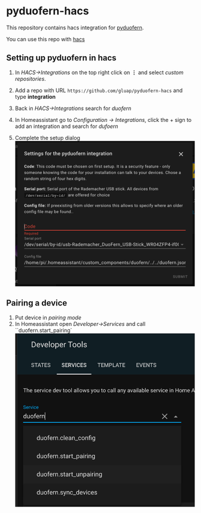 pyduofern-hacs
==============

This repository contains hacs integration for [pyduofern](https://github.com/gluap/pyduofern).

You can use this repo with [hacs](https://hacs.xyz)

Setting up pyduofern in hacs
----------------------------

1. In *HACS->Integrations* on the top right click on **⋮** and select *custom repositories*.

2. Add a repo with URL ``https://github.com/gluap/pyduofern-hacs`` and type **integration**

3. Back in *HACS->Integrations* search for *duofern*

4. In Homeassistant go to *Configuration -> Integrations*, click the + sign to add an integration and search for *dufoern*

5. Complete the setup dialog
![](pyduofern-configflow.png?raw=true)

Pairing a device
----------------
1. Put device in *pairing mode*
2. In Homeassistant open *Developer->Services* and call ``duofern.start_pairing`
![](pyduofern-pairing.png?raw=true)